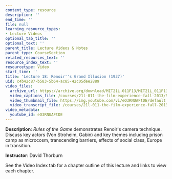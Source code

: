 ```yaml
---
content_type: resource
description: ''
end_time: ''
file: null
learning_resource_types:
- Lecture Videos
optional_tab_title: ''
optional_text: ''
parent_title: Lecture Videos & Notes
parent_type: CourseSection
related_resources_text: ''
resource_index_text: ''
resourcetype: Video
start_time: ''
title: 'Lecture 18: Renoir''s Grand Illusion (1937)'
uid: c4b42c87-b583-5b64-ac85-42c05dee2889
video_files:
  archive_url: https://archive.org/download/MIT21L.011F13/MIT21L_011F13_L18_300k.mp4
  video_captions_file: /courses/21l-011-the-film-experience-fall-2013/5a3e9022ab175e5aa3cf5d553c163f24_eO3RNUAFtDE.vtt
  video_thumbnail_file: https://img.youtube.com/vi/eO3RNUAFtDE/default.jpg
  video_transcript_file: /courses/21l-011-the-film-experience-fall-2013/972c0ebff747904de4a6d17fbc113413_eO3RNUAFtDE.pdf
video_metadata:
  youtube_id: eO3RNUAFtDE
---
```


**Description**: _Rules of the Game_ demonstrates Renoir's camera technique. Discuss key actors (Von Stroheim, Gabin) and key themes including prison camp as microcosm, transcending barriers, effects of social class, Europe in transition.

**Instructor**: David Thorburn

See the Video Index tab for a chapter outline of this lecture and links to view each chapter.
